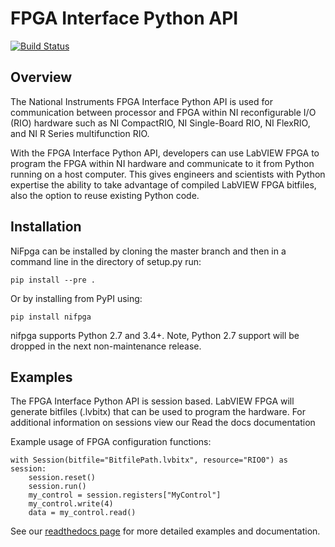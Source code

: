 FPGA Interface Python API
=========================

[![Build Status](https://travis-ci.org/ni/nifpga-python.svg?branch=master)](https://travis-ci.org/ni/nifpga-python)

Overview
--------
The National Instruments FPGA Interface Python API is used for communication between processor and FPGA within NI reconfigurable I/O (RIO) hardware such as NI CompactRIO, NI Single-Board RIO, NI FlexRIO, and NI R Series multifunction RIO.

With the FPGA Interface Python API, developers can use LabVIEW FPGA to program the FPGA within NI hardware and communicate to it from Python running on a host computer. This gives engineers and scientists with Python expertise the ability to take advantage of compiled LabVIEW FPGA bitfiles, also the option to reuse existing Python code.

Installation
------------
NiFpga can be installed by cloning the master branch and then in a command
line in the directory of setup.py run:

    pip install --pre .

Or by installing from PyPI using:

    pip install nifpga
    
nifpga supports Python 2.7 and 3.4+.  Note, Python 2.7 support will be dropped in the next non-maintenance release.

Examples
--------

The FPGA Interface Python API is session based. LabVIEW FPGA will generate
bitfiles (.lvbitx) that can be used to program the hardware. For additional
information on sessions view our Read the docs documentation

Example usage of FPGA configuration functions:

    with Session(bitfile="BitfilePath.lvbitx", resource="RIO0") as session:
        session.reset()
        session.run()
        my_control = session.registers["MyControl"]
        my_control.write(4)
        data = my_control.read()


See our [readthedocs page](http://nifpga-python.readthedocs.io/en/latest/) for more detailed examples and documentation.

